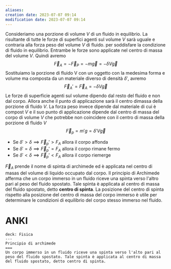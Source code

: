 ```yaml
---
aliases: 
creation date: 2023-07-07 09:14
modification date: 2023-07-07 09:14
---
```


Consideriamo una porzione di volume $V$ di un fluido in equilibrio.
La risultante di tutte le forze di superfici agenti sul volume $V$ sarà uguale e contraria alla forza peso del volume $V$ di fluido. per soddisfare la condizione di fluido in equilibrio. Entrambe le forze sono applicate nel centro di massa del volume $V$. Quindi avremo
$$ \vec{F}_{A} = -\vec{F}_{P} = -m\vec{g}= -\delta V\vec{g} $$
Sostituiamo la porzione di fluido V con un oggetto con la medesima forma e volume ma composta da un materiale diverso di densità $\delta'$, avremo
$$ \vec{F}_{A}' = \vec{F}_{A} = - \delta V\vec{g}$$
Le forze di superficie agenti sul volume dipendo dal  resto del fluido e non dal corpo. Allora anche il punto di applicazione sarà il centro dimassa della porzione di fluido $V$. La forza peso invece dipende dal materiale di cui è compost $V$ e il suo punto di applicazione dipende dal centro di massa del corpo di volume $V$ che potrebbe non coincidere con il centro di massa della porzione di fluido $V$
$$ \vec{F}_{p} = m'g = \delta'V\vec{g} $$
- Se $\delta' > \delta \implies \vec{F}_{p}' > F_{A}$ allora il corpo affonda
- Se $\delta' = \delta \implies \vec{F}_{p}' = F_{A}$ allora il corpo rimane fermo
- Se $\delta' < \delta \implies \vec{F}_{p}' < F_{A}$ allora il corpo riemerge

$\vec{F}_{A}$ prende il nome di spinta di archimede ed è applicata nel centro di masas del volume di liquido occupato dal corpo.
Il principio di Archimede afferma che un corpo immerso in un fluido riceve una spinta verso l'altro pari al peso del fluido spostato. Tale spinta è applicata al centro di massa del fluido spostato, detto **centro di spinta**. La posizione del centro di spinta rispetto alla posizione del centro di massa del corpo immerso è utile per determinare le condizioni di equilibrio del corpo stesso immerso nel fluido.


# ANKI

```anki
deck: Fisica
---
Principio di archimede
===
Un corpo immerso in un fluido riceve una spinta verso l'alto pari al peso del fluido spostato. Tale spinta è applicata al centro di massa del fluido spostato, detto centro di spinta.
```
